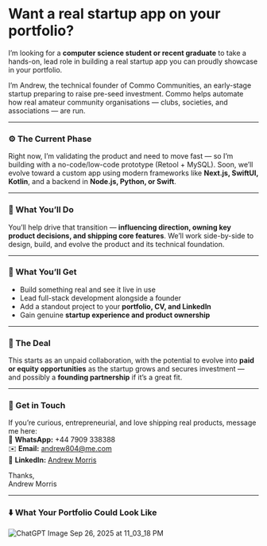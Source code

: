 # Want a real startup app on your portfolio?

I’m looking for a **computer science student or recent graduate** to take a hands-on, lead role in building a real startup app you can proudly showcase in your portfolio.

I’m Andrew, the technical founder of Commo Communities, an early-stage startup preparing to raise pre-seed investment. Commo helps automate how real amateur community organisations — clubs, societies, and associations — are run.

---

### ⚙️ The Current Phase
Right now, I’m validating the product and need to move fast — so I’m building with a no-code/low-code prototype (Retool + MySQL). Soon, we’ll evolve toward a custom app using modern frameworks like **Next.js, SwiftUI, Kotlin**, and a backend in **Node.js, Python, or Swift**.

---

### 💪 What You’ll Do
You’ll help drive that transition — **influencing direction, owning key product decisions, and shipping core features**. We’ll work side-by-side to design, build, and evolve the product and its technical foundation.

---

### 🧰 What You’ll Get
* Build something real and see it live in use
* Lead full-stack development alongside a founder
* Add a standout project to your **portfolio, CV, and LinkedIn**
* Gain genuine **startup experience and product ownership**

---

### 🌱 The Deal
This starts as an unpaid collaboration, with the potential to evolve into **paid or equity opportunities** as the startup grows and secures investment — and possibly a **founding partnership** if it’s a great fit.

---

### 👋 Get in Touch
If you’re curious, entrepreneurial, and love shipping real products, message me here:  
💬 **WhatsApp:** +44 7909 338388  
✉️ **Email:** [andrew804@me.com](andrew804@me.com)  
🔗 **LinkedIn:** [Andrew Morris](https://www.linkedin.com/in/andrew-morris-b41301361)

Thanks,   
Andrew Morris

---

### ⬇️ What Your Portfolio Could Look Like
<img style="max-width: 100%; height: auto; display: block; margin: 0 auto;" alt="ChatGPT Image Sep 26, 2025 at 11_03_18 PM" src="https://github.com/user-attachments/assets/3c895f09-2d37-45e4-a149-b98132e38906" />
